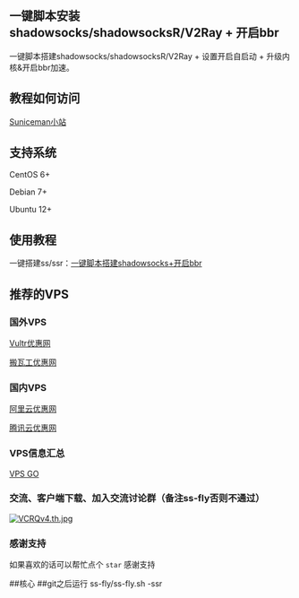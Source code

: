 一键脚本安装shadowsocks/shadowsocksR/V2Ray + 开启bbr
---

一键脚本搭建shadowsocks/shadowsocksR/V2Ray + 设置开启自启动 + 升级内核&开启bbr加速。

## 教程如何访问

[Suniceman小站](https://suniceman.com/2019/04/10/install-shadowsocks-in-one-command/)

## 支持系统

CentOS 6+

Debian 7+

Ubuntu 12+

## 使用教程

一键搭建ss/ssr：[一键脚本搭建shadowsocks+开启bbr](https://suniceman.com/2019/04/10/install-shadowsocks-in-one-command/)

## 推荐的VPS

### 国外VPS

[Vultr优惠网](https://www.vultryhw.cn/)

[搬瓦工优惠网](https://www.bwgyhw.cn/)

### 国内VPS

[阿里云优惠网](https://www.aliyunyhw.com)

[腾讯云优惠网](https://www.tengxunyunyhw.com)

### VPS信息汇总

[VPS GO](https://www.vpsgo.com)

### 交流、客户端下载、加入交流讨论群（备注ss-fly否则不通过） 
 [![VCRQv4.th.jpg](https://s2.ax1x.com/2019/05/23/VCRQv4.th.jpg)](https://imgchr.com/i/VCRQv4)


### 感谢支持

如果喜欢的话可以帮忙点个 `star` 感谢支持 

##核心
##git之后运行
ss-fly/ss-fly.sh -ssr

